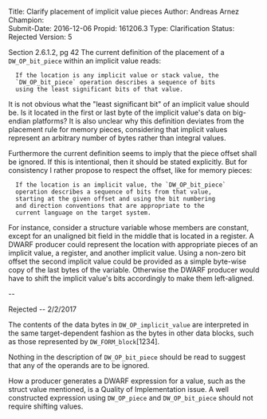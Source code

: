 Title:       Clarify placement of implicit value pieces
Author:      Andreas Arnez
Champion:    
Submit-Date: 2016-12-06
Propid:      161206.3
Type:        Clarification
Status:      Rejected
Version:     5

Section 2.6.1.2, pg 42
The current definition of the placement of a `DW_OP_bit_piece` within an
implicit value reads:

      If the location is any implicit value or stack value, the
      `DW_OP_bit_piece` operation describes a sequence of bits
      using the least significant bits of that value.

It is not obvious what the "least significant bit" of an implicit
value should be.  Is it located in the first or last byte of the
implicit value's data on big-endian platforms?  It is also unclear why
this definition deviates from the placement rule for memory pieces,
considering that implicit values represent an arbitrary number of
bytes rather than integral values.

Furthermore the current definition seems to imply that the piece
offset shall be ignored.  If this is intentional, then it should be
stated explicitly.  But for consistency I rather propose to respect
the offset, like for memory pieces:

      If the location is an implicit value, the `DW_OP_bit_piece`
      operation describes a sequence of bits from that value,
      starting at the given offset and using the bit numbering
      and direction conventions that are appropriate to the
      current language on the target system.

For instance, consider a structure variable whose members are
constant, except for an unaligned bit field in the middle that is
located in a register.  A DWARF producer could represent the location
with appropriate pieces of an implicit value, a register, and another
implicit value.  Using a non-zero bit offset the second implicit value
could be provided as a simple byte-wise copy of the last bytes of the
variable.  Otherwise the DWARF producer would have to shift the
implicit value's bits accordingly to make them left-aligned.

--

Rejected -- 2/2/2017

The contents of the data bytes in `DW_OP_implicit_value` are interpreted
in the same target-dependent fashion as the bytes in other data blocks,
such as those represented by `DW_FORM_block`[1234].

Nothing in the description of `DW_OP_bit_piece` should be read to
suggest that any of the operands are to be ignored.

How a producer generates a DWARF expression for a value, such as the
struct value mentioned, is a Quality of Implementation issue.  A well
constructed expression using `DW_OP_piece` and `DW_OP_bit_piece` should
not require shifting values. 
